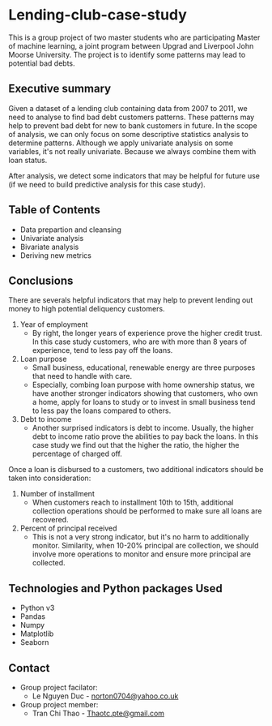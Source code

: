 # Lending-club-case-study
This is a group project of two master students who are participating Master of machine learning, a joint program between Upgrad and Liverpool John Moorse University. The project is to identify some patterns may lead to potential bad debts.

## Executive summary
Given a dataset of a lending club containing data from 2007 to 2011, we need to analyse to find bad debt customers patterns. These patterns may help to prevent bad debt for new to bank customers in future. In the scope of analysis, we can only focus on some descriptive statistics analysis to determine patterns. Although we apply univariate analysis on some variables, it's not really univariate. Because we always combine them with loan status.

After analysis, we detect some indicators that may be helpful for future use (if we need to build predictive analysis for this case study).

## Table of Contents
- Data prepartion and cleansing
- Univariate analysis
- Bivariate analysis
- Deriving new metrics


## Conclusions
There are severals helpful indicators that may help to prevent lending out money to high potential deliquency customers.

1. Year of employment
    * By right, the longer years of experience prove the higher credit trust. In this case study customers, who are with more than 8 years of experience, tend to less pay off the loans.
2. Loan purpose
    * Small business, educational, renewable energy are three purposes that need to handle with care.
    * Especially, combing loan purpose with home ownership status, we have another stronger indicators showing that customers, who own a home, apply for loans to study or to invest in small business tend to less pay the loans compared to others.
3. Debt to income
    * Another surprised indicators is debt to income. Usually, the higher debt to income ratio prove the abilities to pay back the loans. In this case study we find out that the higher the ratio, the higher the percentage of charged off.

Once a loan is disbursed to a customers, two additional indicators should be taken into consideration:
1. Number of installment
    * When customers reach to installment 10th to 15th, additional collection operations should be performed to make sure all loans are recovered.
2. Percent of principal received
    * This is not a very strong indicator, but it's no harm to additionally monitor. Similarity, when 10-20% principal are collection, we should involve more operations to monitor and ensure more principal are collected.
   
## Technologies and Python packages Used
- Python v3
- Pandas
- Numpy
- Matplotlib
- Seaborn

## Contact
* Group project facilator:
   - Le Nguyen Duc - norton0704@yahoo.co.uk
* Group project member:
   - Tran Chi Thao - Thaotc.pte@gmail.com

